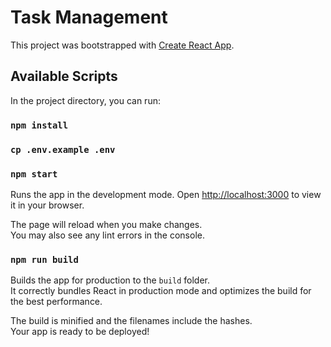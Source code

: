 # Task Management

This project was bootstrapped with [Create React App](https://github.com/facebook/create-react-app).

## Available Scripts

In the project directory, you can run:

### `npm install`
### `cp .env.example .env`
### `npm start`

Runs the app in the development mode.
Open [http://localhost:3000](http://localhost:3000) to view it in your browser.

The page will reload when you make changes.\
You may also see any lint errors in the console.

### `npm run build`

Builds the app for production to the `build` folder.\
It correctly bundles React in production mode and optimizes the build for the best performance.

The build is minified and the filenames include the hashes.\
Your app is ready to be deployed!